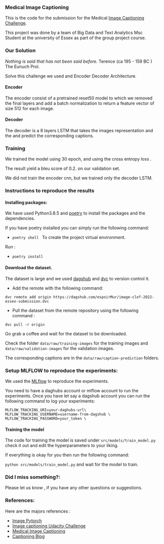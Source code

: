 ### Medical Image Captioning



This is the code for the submission for the Medical [Image Captioning Challenge](https://www.imageclef.org/2022/medical/caption). 

This project was done by a team of Big Data and Text Analytics Msc Student at the university of Essex as part of the group project course.


### Our Solution


_Nothing is said that has not been said before._ Terence (ca 195 - 159 BC ) The Eunuch Prol.

Solve this challenge we used and Encoder Decoder Architecture.

#### Encoder 

The encoder consist of a pretrained reset50 model to which we removed the final layers and add a batch normalization to return a feature vector of size 512 for each image.

#### Decoder

The decoder is a 8 layers LSTM that takes the images representation and the and predict the corresponding captions.


### Training 

We trained the model using 30 epoch, and using the cross entropy loss .

The result yield a bleu score of 0.2. on our validation set.

We did not train the encoder cnn, but we trained only the decoder LSTM.

### Instructions to reproduce the results


#### Installing packages: 


We have used Python3.8.5 and [poetry](https://python-poetry.org/docs/) to install the packages and the dependencies.

If you have poetry installed you can simply run the following command:

- `poetry shell ` 
To create the project virtual environment.

Run : 

- `poetry install`



#### Download the dataset.

The dataset is large and we used [dagshub](https://dagshub.com/) and [dvc](https://dvc.org/) to version control it.

- Add the remote with the following command:

`dvc remote add origin https://dagshub.com/espoirMur/image-clef-2022-essex-submission.dvc`


- Pull the dataset from the remote repository using the following command : 

`dvc pull -r origin`


Go grab a coffee and wait for the dataset to be downloaded.

Check the folder `data/raw/training-images` for the training images and `data/raw/validation-images` for the validation images.

The corresponding captions are in the `data/raw/caption-prediction` folders.

### Setup MLFLOW to reproduce the experiments:


We used the [MLflow](https://www.mlflow.org/) to reproduce the experiments.

You need to have a daghubs account or mlflow account to run the experiments.
Once you have let say a dagshub account you can run the following command to log your experiments:


```
MLFLOW_TRACKING_URI=your-daghubs-url\
MLFLOW_TRACKING_USERNAME=username-from-dagshub \
MLFLOW_TRACKING_PASSWORD=your_token \
```
#### Training the model


The code for training the model is saved under `src/models/train_model.py` check it out and edit the hyperparameters to your liking.


If everything is okay for you then run the following command:

`python src/models/train_model.py` and wait for the model to train.



### Did I miss something?: 

Please let us know , if you have any other questions or suggestions.


### References: 

Here are the majors references : 

- [Image Pytorch ](https://github.com/sgrvinod/a-PyTorch-Tutorial-to-Image-Captioning)
- [ Image captioning Udacity Challenge](https://github.com/rammyram/image_captioning)
- [Medical Image Captioning](https://towardsdatascience.com/medical-image-captioning-on-chest-x-rays-a43561a6871d)
- [Captioning Blog](http://shikib.com/captioning.html)
